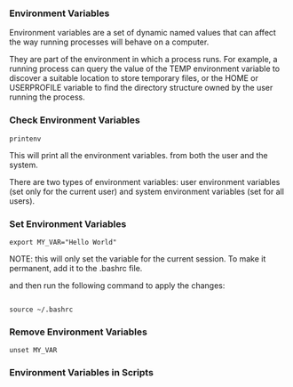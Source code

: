 ### Environment Variables

Environment variables are a set of dynamic named values that can affect the way running processes will behave on a computer.

They are part of the environment in which a process runs. For example, a running process can query the value of the TEMP environment variable to discover a suitable location to store temporary files, or the HOME or USERPROFILE variable to find the directory structure owned by the user running the process.


### Check Environment Variables
```
printenv
```
This will print all the environment variables. from both the user and the system.

There are two types of environment variables: user environment variables (set only for the current user) and system environment variables (set for all users).

### Set Environment Variables
```
export MY_VAR="Hello World"
```

NOTE: this will only set the variable for the current session. To make it permanent, add it to the .bashrc file.

and then run the following command to apply the changes:
```

source ~/.bashrc
```

### Remove Environment Variables
```
unset MY_VAR
```

### Environment Variables in Scripts
